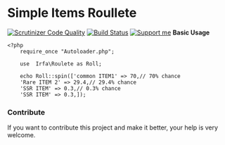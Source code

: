 
# Simple Items Roullete
[![Scrutinizer Code Quality](https://scrutinizer-ci.com/g/irfaardy/php-gatcha/badges/quality-score.png?b=master)](https://scrutinizer-ci.com/g/irfaardy/php-gatcha/?branch=master) [![Build Status](https://scrutinizer-ci.com/g/irfaardy/php-gatcha/badges/build.png?b=master)](https://scrutinizer-ci.com/g/irfaardy/php-gatcha/build-status/master) [![Support me](https://img.shields.io/badge/Support-Buy%20me%20a%20coffee-yellow.svg?style=flat-square)](https://www.buymeacoffee.com/OBaAofN) 
**Basic Usage**

    <?php
   	    require_once "Autoloader.php";
   
	    use  Irfa\Roulete as Roll;
       
   	    echo Roll::spin(['common ITEM1' => 70,// 70% chance
   		'Rare ITEM 2' => 29.4,// 29.4% chance
   		'SSR ITEM' => 0.3,// 0.3% chance
   		'SSR ITEM' => 0.3,]);
		
<h3>Contribute</h3>    
If you want to contribute this project and make it better, your help is very welcome.
  
